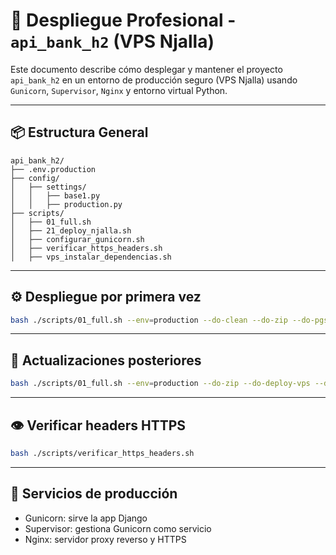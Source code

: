 # 🚀 Despliegue Profesional - `api_bank_h2` (VPS Njalla)

Este documento describe cómo desplegar y mantener el proyecto `api_bank_h2` en un entorno de producción seguro (VPS Njalla) usando `Gunicorn`, `Supervisor`, `Nginx` y entorno virtual Python.

---

## 📦 Estructura General

```
api_bank_h2/
├── .env.production
├── config/
│   ├── settings/
│   │   ├── base1.py
│   │   ├── production.py
├── scripts/
│   ├── 01_full.sh
│   ├── 21_deploy_njalla.sh
│   ├── configurar_gunicorn.sh
│   ├── verificar_https_headers.sh
│   ├── vps_instalar_dependencias.sh
```

---

## ⚙️ Despliegue por primera vez

```bash
bash ./scripts/01_full.sh --env=production --do-clean --do-zip --do-pgsql --do-migra --do-deploy-vps --do-gunicorn --do-run-web
```

---

## 🔁 Actualizaciones posteriores

```bash
bash ./scripts/01_full.sh --env=production --do-zip --do-deploy-vps --do-run-web
```

---

## 👁 Verificar headers HTTPS

```bash
bash ./scripts/verificar_https_headers.sh
```

---

## 🔐 Servicios de producción

- Gunicorn: sirve la app Django
- Supervisor: gestiona Gunicorn como servicio
- Nginx: servidor proxy reverso y HTTPS
